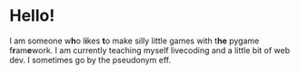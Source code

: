 # Hello!
I am someone w**h**o l**i**kes **t**o make silly little games with t**he** pygame f**r**am**e**work. I am currently teaching myself livecoding and a little bit of web dev.
I sometimes go by the pseudonym eff.

<!--
**bradan-feasa/bradan-feasa** is a ✨ _special_ ✨ repository because its `README.md` (this file) appears on your GitHub profile.

Here are some ideas to get you started:

- 🔭 I’m currently working on ...
- 🌱 I’m currently learning ...
- 👯 I’m looking to collaborate on ...
- 🤔 I’m looking for help with ...
- 💬 Ask me about ...
- 📫 How to reach me: ...
- 😄 Pronouns: ...
- ⚡ Fun fact: ...
-->
